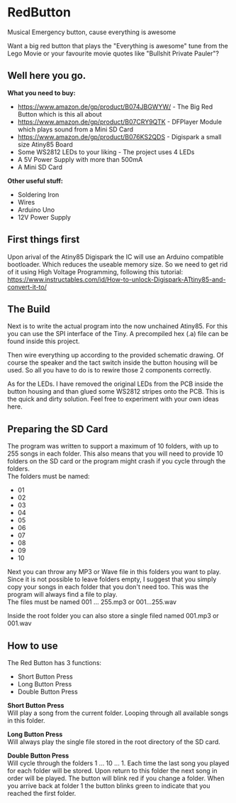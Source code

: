 # RedButton
Musical Emergency button, cause everything is awesome

Want a big red button that plays the "Everything is awesome" tune from the Lego Movie
or your favourite movie quotes like "Bullshit Private Pauler"?

## Well here you go.  
**What you need to buy:**

* https://www.amazon.de/gp/product/B074JBGWYW/ - The Big Red Button which is this all about
* https://www.amazon.de/gp/product/B07CRY9QTK - DFPlayer Module which plays sound from a Mini SD Card
* https://www.amazon.de/gp/product/B076KS2QDS - Digispark a small size Atiny85 Board
* Some WS2812 LEDs to your liking - The project uses 4 LEDs
* A 5V Power Supply with more than 500mA
* A Mini SD Card

**Other useful stuff:**

* Soldering Iron
* Wires
* Arduino Uno
* 12V Power Supply

## First things first  
Upon arival of the Atiny85 Digispark the IC will use an Arduino compatible bootloader. Which reduces the useable memory size. So we need to get rid of it using High Voltage Programming, following this tutorial:  
https://www.instructables.com/id/How-to-unlock-Digispark-ATtiny85-and-convert-it-to/

## The Build
Next is to write the actual program into the now unchained Atiny85. For this you can use the SPI interface of the Tiny. A precompiled hex (.a) file can be found inside this project.  

Then wire everything up according to the provided schematic drawing. Of course the speaker and the tact switch inside the button housing will be used. So all you have to do is to rewire those 2 components correctly.  

As for the LEDs. I have removed the original LEDs from the PCB inside the button housing and than glued some WS2812 stripes onto the PCB. This is the quick and dirty solution. Feel free to experiment with your own ideas here.

## Preparing the SD Card
The program was written to support a maximum of 10 folders, with up to 255 songs in each folder. This also means that you will need to provide 10 folders on the SD card or the program might crash if you cycle through the folders.  
The folders must be named:  
* 01  
* 02  
* 03  
* 04  
* 05  
* 06  
* 07  
* 08  
* 09  
* 10  

Next you can throw any MP3 or Wave file in this folders you want to play. Since it is not possible to leave folders empty, I suggest that you simply copy your songs in each folder that you don't need too. This was the program will always find a file to play.  
The files must be named 001 ... 255.mp3 or 001...255.wav

Inside the root folder you can also store a single filed named 001.mp3 or 001.wav  

## How to use
The Red Button has 3 functions:  
* Short Button Press
* Long Button Press
* Double Button Press

**Short Button Press**  
Will play a song from the current folder. Looping through all available songs in this folder.

**Long Button Press**  
Will always play the single file stored in the root directory of the SD card. 

**Double Button Press**  
Will cycle through the folders 1 ... 10 ... 1. Each time the last song you played for each folder will be stored. Upon return to this folder the next song in order will be played. The button will blink red if you change a folder. When you arrive back at folder 1 the button blinks green to indicate that you reached the first folder. 

